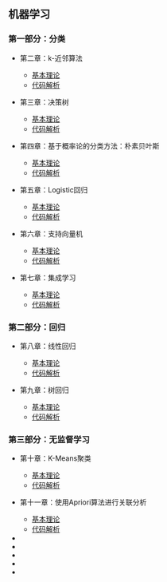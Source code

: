 ## 机器学习

###  第一部分：分类

- 第二章：k-近邻算法
    - [基本理论](https://github.com/TonyJent/myMachineLearning/blob/master/docs/02_k-%E8%BF%91%E9%82%BB%E7%AE%97%E6%B3%95.md)
    - [代码解析](https://github.com/TonyJent/myMachineLearning/tree/master/02_kNN)

- 第三章：决策树

    - [基本理论](https://github.com/TonyJent/myMachineLearning/blob/master/docs/03_%E5%86%B3%E7%AD%96%E6%A0%91.md)
    - [代码解析](https://github.com/TonyJent/myMachineLearning/tree/master/03_DecisionTree)

- 第四章：基于概率论的分类方法：朴素贝叶斯
    - [基本理论](https://github.com/TonyJent/myMachineLearning/blob/master/docs/04_%E5%9F%BA%E4%BA%8E%E6%A6%82%E7%8E%87%E8%AE%BA%E7%9A%84%E5%88%86%E7%B1%BB%E6%96%B9%E6%B3%95%E6%9C%B4%E7%B4%A0%E8%B4%9D%E5%8F%B6%E6%96%AF.md)
    - [代码解析](https://github.com/TonyJent/myMachineLearning/tree/master/04_NaiveBayes)

- 第五章：Logistic回归
    - [基本理论](https://github.com/TonyJent/myMachineLearning/blob/master/docs/05_Logistic%E5%9B%9E%E5%BD%92.md)
    - [代码解析](https://github.com/TonyJent/myMachineLearning/tree/master/05_LogisticRegression)

- 第六章：支持向量机
    - [基本理论](https://github.com/TonyJent/myMachineLearning/blob/master/docs/06_%E6%94%AF%E6%8C%81%E5%90%91%E9%87%8F%E6%9C%BA.md)
    - [代码解析](https://github.com/TonyJent/myMachineLearning/tree/master/06_SVM)

- 第七章：集成学习
  - [基本理论](https://github.com/TonyJent/myMachineLearning/blob/master/docs/07_%E9%9B%86%E6%88%90%E5%AD%A6%E4%B9%A0.md)
  - [代码解析](https://github.com/TonyJent/myMachineLearning/tree/master/07_Ensemble%20Learning)


### 第二部分：回归

- 第八章：线性回归

    - [基本理论](https://github.com/TonyJent/myMachineLearning/blob/master/docs/08_%E7%BA%BF%E6%80%A7%E5%9B%9E%E5%BD%92.md)
    - [代码解析](https://github.com/TonyJent/myMachineLearning/tree/master/08_Linear%20Regression)

- 第九章：树回归

    - [基本理论](https://github.com/TonyJent/myMachineLearning/blob/master/docs/09_%E6%A0%91%E5%9B%9E%E5%BD%92.md)
    - [代码解析](https://github.com/TonyJent/myMachineLearning/tree/master/09_Tree%20Regression)


### 第三部分：无监督学习

- 第十章：K-Means聚类

  - [基本理论](https://github.com/TonyJent/myMachineLearning/blob/master/docs/10_K-Means%E8%81%9A%E7%B1%BB.md)
  - [代码解析](https://github.com/TonyJent/myMachineLearning/tree/master/10_K-means)


- 第十一章：使用Apriori算法进行关联分析

  - [基本理论](https://github.com/TonyJent/myMachineLearning/blob/master/docs/11_%E4%BD%BF%E7%94%A8Apriori%E7%AE%97%E6%B3%95%E8%BF%9B%E8%A1%8C%E5%85%B3%E8%81%94%E5%88%86%E6%9E%90.md)
  - [代码解析](https://github.com/TonyJent/myMachineLearning/tree/master/11_Apriori)

- 

- 

- 

- 

- 

  ​    

  ​    

  ​    

  ​    





